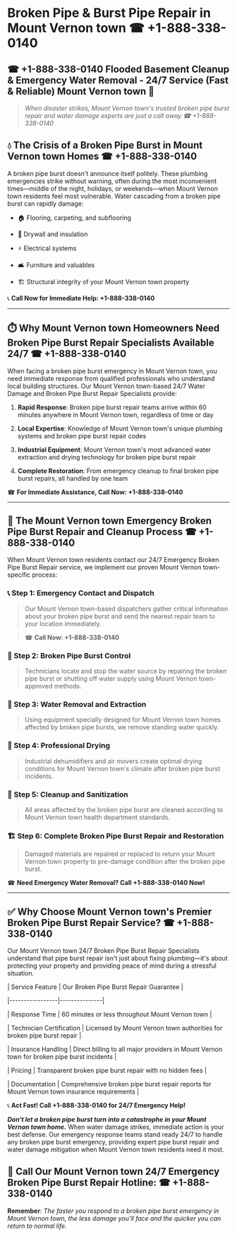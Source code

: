 # Broken Pipe & Burst Pipe Repair in Mount Vernon town ☎ +1-888-338-0140  
## ☎ +1-888-338-0140 Flooded Basement Cleanup & Emergency Water Removal - 24/7 Service (Fast & Reliable) Mount Vernon town 🚨  

> *When disaster strikes, Mount Vernon town's trusted broken pipe burst repair and water damage experts are just a call away ☎ +1-888-338-0140*  

## 💧 The Crisis of a Broken Pipe Burst in Mount Vernon town Homes ☎ +1-888-338-0140  

A broken pipe burst doesn't announce itself politely. These plumbing emergencies strike without warning, often during the most inconvenient times—middle of the night, holidays, or weekends—when Mount Vernon town residents feel most vulnerable. Water cascading from a broken pipe burst can rapidly damage:  

* 🏠 Flooring, carpeting, and subflooring  
* 🧱 Drywall and insulation  
* ⚡ Electrical systems  
* 🛋️ Furniture and valuables  
* 🏗️ Structural integrity of your Mount Vernon town property  

📞 **Call Now for Immediate Help: +1-888-338-0140**  

---  

## ⏱️ Why Mount Vernon town Homeowners Need Broken Pipe Burst Repair Specialists Available 24/7 ☎ +1-888-338-0140  

When facing a broken pipe burst emergency in Mount Vernon town, you need immediate response from qualified professionals who understand local building structures. Our Mount Vernon town-based 24/7 Water Damage and Broken Pipe Burst Repair Specialists provide:  

1. **Rapid Response**: Broken pipe burst repair teams arrive within 60 minutes anywhere in Mount Vernon town, regardless of time or day  
2. **Local Expertise**: Knowledge of Mount Vernon town's unique plumbing systems and broken pipe burst repair codes  
3. **Industrial Equipment**: Mount Vernon town's most advanced water extraction and drying technology for broken pipe burst repair  
4. **Complete Restoration**: From emergency cleanup to final broken pipe burst repairs, all handled by one team  

☎ **For Immediate Assistance, Call Now: +1-888-338-0140**  

---  

## 🔧 The Mount Vernon town Emergency Broken Pipe Burst Repair and Cleanup Process ☎ +1-888-338-0140  

When Mount Vernon town residents contact our 24/7 Emergency Broken Pipe Burst Repair service, we implement our proven Mount Vernon town-specific process:  

### 📞 Step 1: Emergency Contact and Dispatch  
> Our Mount Vernon town-based dispatchers gather critical information about your broken pipe burst and send the nearest repair team to your location immediately.  
> ☎ **Call Now: +1-888-338-0140**  

### 🚿 Step 2: Broken Pipe Burst Control  
> Technicians locate and stop the water source by repairing the broken pipe burst or shutting off water supply using Mount Vernon town-approved methods.  

### 🌊 Step 3: Water Removal and Extraction  
> Using equipment specially designed for Mount Vernon town homes affected by broken pipe bursts, we remove standing water quickly.  

### 💨 Step 4: Professional Drying  
> Industrial dehumidifiers and air movers create optimal drying conditions for Mount Vernon town's climate after broken pipe burst incidents.  

### 🧼 Step 5: Cleanup and Sanitization  
> All areas affected by the broken pipe burst are cleaned according to Mount Vernon town health department standards.  

### 🏗️ Step 6: Complete Broken Pipe Burst Repair and Restoration  
> Damaged materials are repaired or replaced to return your Mount Vernon town property to pre-damage condition after the broken pipe burst.  

☎ **Need Emergency Water Removal? Call +1-888-338-0140 Now!**  

---  

## ✅ Why Choose Mount Vernon town's Premier Broken Pipe Burst Repair Service? ☎ +1-888-338-0140  

Our Mount Vernon town 24/7 Broken Pipe Burst Repair Specialists understand that pipe burst repair isn't just about fixing plumbing—it's about protecting your property and providing peace of mind during a stressful situation.  

| Service Feature | Our Broken Pipe Burst Repair Guarantee |  
|-----------------|---------------|  
| Response Time | 60 minutes or less throughout Mount Vernon town |  
| Technician Certification | Licensed by Mount Vernon town authorities for broken pipe burst repair |  
| Insurance Handling | Direct billing to all major providers in Mount Vernon town for broken pipe burst incidents |  
| Pricing | Transparent broken pipe burst repair with no hidden fees |  
| Documentation | Comprehensive broken pipe burst repair reports for Mount Vernon town insurance requirements |  

📞 **Act Fast! Call +1-888-338-0140 for 24/7 Emergency Help!**  

***Don't let a broken pipe burst turn into a catastrophe in your Mount Vernon town home.*** When water damage strikes, immediate action is your best defense. Our emergency response teams stand ready 24/7 to handle any broken pipe burst emergency, providing expert pipe burst repair and water damage mitigation when Mount Vernon town residents need it most.  

## 📱 Call Our Mount Vernon town 24/7 Emergency Broken Pipe Burst Repair Hotline: ☎ +1-888-338-0140  

**Remember**: *The faster you respond to a broken pipe burst emergency in Mount Vernon town, the less damage you'll face and the quicker you can return to normal life.*